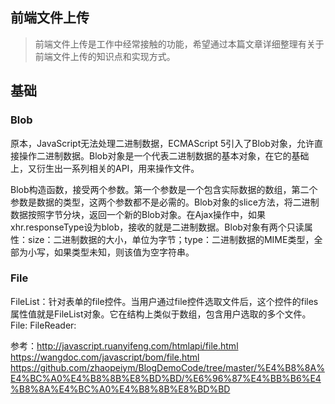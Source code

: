## 前端文件上传

> 前端文件上传是工作中经常接触的功能，希望通过本篇文章详细整理有关于前端文件上传的知识点和实现方式。


## 基础

### Blob

原本，JavaScript无法处理二进制数据，ECMAScript 5引入了Blob对象，允许直接操作二进制数据。Blob对象是一个代表二进制数据的基本对象，在它的基础上，又衍生出一系列相关的API，用来操作文件。

Blob构造函数，接受两个参数。第一个参数是一个包含实际数据的数组，第二个参数是数据的类型，这两个参数都不是必需的。Blob对象的slice方法，将二进制数据按照字节分块，返回一个新的Blob对象。在Ajax操作中，如果xhr.responseType设为blob，接收的就是二进制数据。Blob对象有两个只读属性：size：二进制数据的大小，单位为字节；type：二进制数据的MIME类型，全部为小写，如果类型未知，则该值为空字符串。



### File

FileList：针对表单的file控件。当用户通过file控件选取文件后，这个控件的files属性值就是FileList对象。它在结构上类似于数组，包含用户选取的多个文件。
File:
FileReader:


参考：http://javascript.ruanyifeng.com/htmlapi/file.html
https://wangdoc.com/javascript/bom/file.html
https://github.com/zhaopeiym/BlogDemoCode/tree/master/%E4%B8%8A%E4%BC%A0%E4%B8%8B%E8%BD%BD/%E6%96%87%E4%BB%B6%E4%B8%8A%E4%BC%A0%E4%B8%8B%E8%BD%BD
